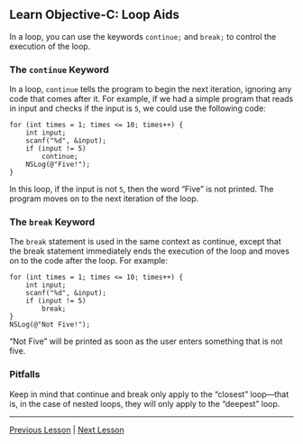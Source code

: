 ## Learn Objective-C: Loop Aids

In a loop, you can use the keywords `continue;` and `break;` to control the execution of the loop.

### The `continue` Keyword

In a loop, `continue` tells the program to begin the next iteration, ignoring any code that comes after it. For example, if we had a simple program that reads in input and checks if the input is `5`, we could use the following code:

```objc
for (int times = 1; times <= 10; times++) {
    int input;
    scanf("%d", &input);
    if (input != 5)
        continue;
    NSLog(@"Five!");
}
```

In this loop, if the input is not `5`, then the word “Five” is not printed. The program moves on to the next iteration of the loop.

### The `break` Keyword

The `break` statement is used in the same context as continue, except that the break statement immediately ends the execution of the loop and moves on to the code after the loop. For example:

```objc
for (int times = 1; times <= 10; times++) {
    int input;
    scanf("%d", &input);
    if (input != 5)
        break;
}
NSLog(@"Not Five!");
```

“Not Five” will be printed as soon as the user enters something that is not five.

### Pitfalls

Keep in mind that continue and break only apply to the “closest” loop—that is, in the case of nested loops, they will only apply to the “deepest” loop.

---

[Previous Lesson](55.md) | [Next Lesson](57.md)
